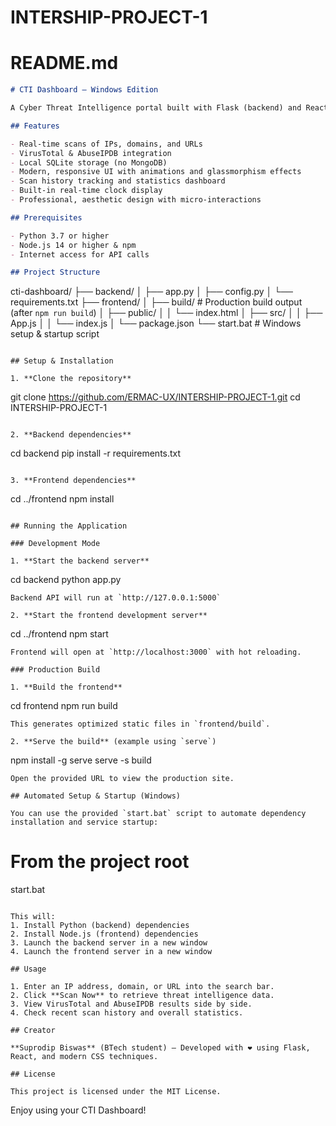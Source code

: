 # INTERSHIP-PROJECT-1
# README.md

```markdown
# CTI Dashboard – Windows Edition

A Cyber Threat Intelligence portal built with Flask (backend) and React (frontend), optimized for Windows, using SQLite and APIs fromTotal and AbuseIPDB.

## Features

- Real-time scans of IPs, domains, and URLs  
- VirusTotal & AbuseIPDB integration  
- Local SQLite storage (no MongoDB)  
- Modern, responsive UI with animations and glassmorphism effects  
- Scan history tracking and statistics dashboard  
- Built-in real-time clock display  
- Professional, aesthetic design with micro-interactions

## Prerequisites

- Python 3.7 or higher  
- Node.js 14 or higher & npm  
- Internet access for API calls  

## Project Structure

```
cti-dashboard/
├── backend/
│   ├── app.py
│   ├── config.py
│   └── requirements.txt
├── frontend/
│   ├── build/           # Production build output (after `npm run build`)
│   ├── public/
│   │   └── index.html
│   ├── src/
│   │   ├── App.js
│   │   └── index.js
│   └── package.json
└── start.bat            # Windows setup & startup script
```

## Setup & Installation

1. **Clone the repository**  
   ```
   git clone https://github.com/ERMAC-UX/INTERSHIP-PROJECT-1.git
   cd INTERSHIP-PROJECT-1
   ```

2. **Backend dependencies**  
   ```
   cd backend
   pip install -r requirements.txt
   ```

3. **Frontend dependencies**  
   ```
   cd ../frontend
   npm install
   ```

## Running the Application

### Development Mode

1. **Start the backend server**  
   ```
   cd backend
   python app.py
   ```
   Backend API will run at `http://127.0.0.1:5000`

2. **Start the frontend development server**  
   ```
   cd ../frontend
   npm start
   ```
   Frontend will open at `http://localhost:3000` with hot reloading.

### Production Build

1. **Build the frontend**  
   ```
   cd frontend
   npm run build
   ```
   This generates optimized static files in `frontend/build`.

2. **Serve the build** (example using `serve`)  
   ```
   npm install -g serve
   serve -s build
   ```
   Open the provided URL to view the production site.

## Automated Setup & Startup (Windows)

You can use the provided `start.bat` script to automate dependency installation and service startup:

```
# From the project root
start.bat
```

This will:
1. Install Python (backend) dependencies  
2. Install Node.js (frontend) dependencies  
3. Launch the backend server in a new window  
4. Launch the frontend server in a new window

## Usage

1. Enter an IP address, domain, or URL into the search bar.  
2. Click **Scan Now** to retrieve threat intelligence data.  
3. View VirusTotal and AbuseIPDB results side by side.  
4. Check recent scan history and overall statistics.

## Creator

**Suprodip Biswas** (BTech student) – Developed with ❤️ using Flask, React, and modern CSS techniques.

## License

This project is licensed under the MIT License.  
```

Enjoy using your CTI Dashboard!
